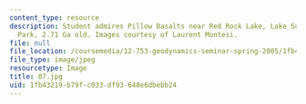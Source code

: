 ```yaml
---
content_type: resource
description: Student admires Pillow Basalts near Red Rock Lake, Lake Supernior National
  Park, 2.71 Ga old. Images courtesy of Laurent Montesi.
file: null
file_location: /coursemedia/12-753-geodynamics-seminar-spring-2005/1fb43219b79fc033df93648e6dbebb24_07.jpg
file_type: image/jpeg
resourcetype: Image
title: 07.jpg
uid: 1fb43219-b79f-c033-df93-648e6dbebb24
---
```

